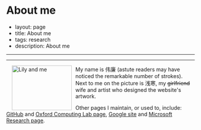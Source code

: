About me
========

- layout: page
- title: About me
- tags: research
- description: About me

-------------------------------------------------------------

-------------------------------------------------------------

<map name="Map" id="Map">
<area shape="circle" coords="120,85,34" href="../lily/" alt="Lily" />
</map>
<img src="/images/yayaemoi2.jpg" alt="Lily and me" width="160" height="120" border="0" usemap="#Map" style="float:left; margin-left:15px; margin-right:10px;" />

My name is 伟廉 (astute readers may have noticed the remarkable number of strokes).
Next to me on the picture is 浅寒, my <strike>girlfriend</strike> wife and artist who designed the website's artwork.

Other pages I maintain, or used to, include: [GitHub](https://github.com/blumu/) and [Oxford Computing Lab page](http://web.comlab.ox.ac.uk/oucl/people/william.blum.html), [Google site](http://william.blum.googlepages.com/) and [Microsoft Research page](https://www.microsoft.com/en-us/research/people/wiblum/).
<br/>